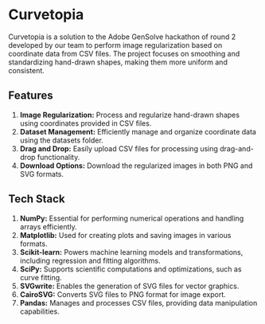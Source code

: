# Curvetopia

Curvetopia is a solution to the Adobe GenSolve hackathon  of round 2 developed by our team to perform image regularization based on coordinate data from CSV files. The project focuses on smoothing and standardizing hand-drawn shapes, making them more uniform and consistent.

## Features

1. **Image Regularization:** Process and regularize hand-drawn shapes using coordinates provided in CSV files.
2. **Dataset Management:** Efficiently manage and organize coordinate data using the datasets folder.
3. **Drag and Drop:** Easily upload CSV files for processing using drag-and-drop functionality.
4. **Download Options:** Download the regularized images in both PNG and SVG formats.

## Tech Stack

1. **NumPy:** Essential for performing numerical operations and handling arrays efficiently.
2. **Matplotlib:** Used for creating plots and saving images in various formats.
3. **Scikit-learn:** Powers machine learning models and transformations, including regression and fitting algorithms.
4. **SciPy:** Supports scientific computations and optimizations, such as curve fitting.
5. **SVGwrite:** Enables the generation of SVG files for vector graphics.
6. **CairoSVG:** Converts SVG files to PNG format for image export.
7. **Pandas:** Manages and processes CSV files, providing data manipulation capabilities.

